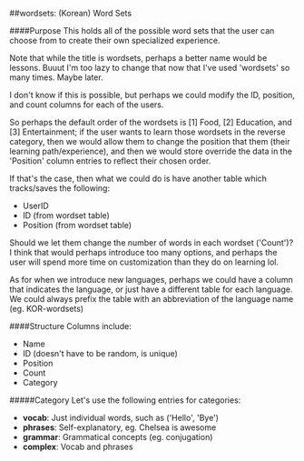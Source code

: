 ##wordsets: (Korean) Word Sets

####Purpose
This holds all of the possible word sets that the user can choose from to create their own specialized experience.

Note that while the title is wordsets, perhaps a better name would be lessons. Buuut I'm too lazy to change that now that I've used 'wordsets' so many times. Maybe later.

I don't know if this is possible, but perhaps we could modify the ID, position, and count columns for each of the users.

So perhaps the default order of the wordsets is [1] Food, [2] Education, and [3] Entertainment; if the user wants to learn those wordsets in the reverse category, then we would allow them to change the position that them (their learning path/experience), and then we would store override the data in the 'Position' column entries to reflect their chosen order.

If that's the case, then what we could do is have another table which tracks/saves the following:
* UserID
* ID (from wordset table)
* Position (from wordset table)

Should we let them change the number of words in each wordset ('Count')?  I think that would perhaps introduce too many options, and perhaps the user will spend more time on customization than they do on learning lol.

As for when we introduce new languages, perhaps we could have a column that indicates the language, or just have a different table for each language. We could always prefix the table with an abbreviation of the language name (eg. KOR-wordsets)

####Structure
Columns include:
* Name
* ID (doesn't have to be random, is unique)
* Position
* Count
* Category

#####Category
Let's use the following entries for categories:
* **vocab**: Just individual words, such as ('Hello', 'Bye')
* **phrases**: Self-explanatory, eg. Chelsea is awesome
* **grammar**: Grammatical concepts (eg. conjugation)
* **complex**: Vocab and phrases
